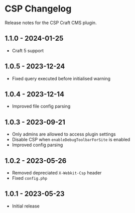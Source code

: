 # CSP Changelog

Release notes for the CSP Craft CMS plugin.

## 1.1.0 - 2024-01-25
- Craft 5 support

## 1.0.5 - 2023-12-24
- Fixed query executed before initialised warning

## 1.0.4 - 2023-12-14
- Improved file config parsing

## 1.0.3 - 2023-09-21
- Only admins are allowed to access plugin settings
- Disable CSP when `enableDebugToolbarForSite` is enabled
- Improved config parsing

## 1.0.2 - 2023-05-26
- Removed depreciated `X-Webkit-Csp` header
- Fixed `config.php`

## 1.0.1 - 2023-05-23
- Initial release